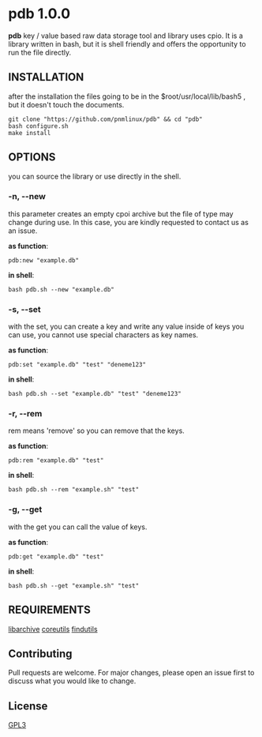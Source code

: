# pdb 1.0.0

**pdb** key / value based raw data storage tool and library uses cpio.
It is a library written in bash, but it is shell friendly
and offers the opportunity to run the file directly.

## INSTALLATION
after the installation the files going to be in the $root/usr/local/lib/bash5 , but it doesn't touch the documents.

```
git clone "https://github.com/pnmlinux/pdb" && cd "pdb"
bash configure.sh
make install
```

## OPTIONS
you can source the library or use directly in the shell.

### -n, --new
this parameter creates an empty cpoi archive but the file of type
may change during use. In this case, you are kindly requested to contact us as an issue.

**as function**:
```
pdb:new "example.db"
```

**in shell**:
```
bash pdb.sh --new "example.db"
```

### -s, --set
with the set, you can create a key and write any value inside of keys you can use,
you cannot use special characters as key names.

**as function**:
```
pdb:set "example.db" "test" "deneme123"
```

**in shell**:
```
bash pdb.sh --set "example.db" "test" "deneme123"
```

### -r, --rem
rem means 'remove' so you can remove that the keys.

**as function**:
```
pdb:rem "example.db" "test"
```

**in shell**:
```
bash pdb.sh --rem "example.sh" "test"
```

### -g, --get
with the get you can call the value of keys.

**as function**:
```
pdb:get "example.db" "test"
```

**in shell**:
```
bash pdb.sh --get "example.sh" "test"
```
## REQUIREMENTS

[libarchive](https://github.com/libarchive/libarchive)
[coreutils](https://github.com/coreutils/coreutils)
[findutils](https://git.savannah.gnu.org/git/findutils)

## Contributing
Pull requests are welcome. For major changes, please open an issue first to discuss what you would like to change.

## License
[GPL3](https://choosealicense.com/licenses/gpl-3.0/)
